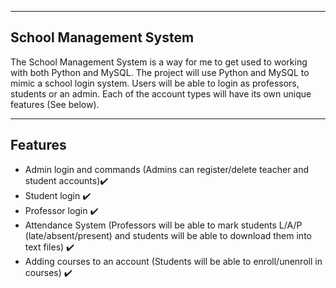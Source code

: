 
---

## School Management System

The School Management System is a way for me to get used to working with both Python and MySQL. The project will use Python and MySQL to mimic a school login system. Users will be able to login as professors, students or an admin. Each of the account types will have its own unique features (See below).

---

## Features

* Admin login and commands (Admins can register/delete teacher and student accounts)✔️
* Student login ✔️
* Professor login ✔️
* Attendance System (Professors will be able to mark students L/A/P (late/absent/present) and students will be able to download them into text files) ✔️
* Adding courses to an account (Students will be able to enroll/unenroll in courses) ✔️
